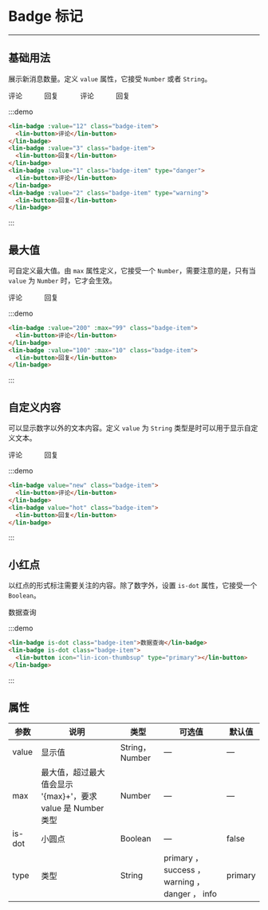 <style lang="scss" scoped>
.badge-item {
  margin-top: 10px;
  margin-right: 40px;
}
</style>

# Badge 标记

---

## 基础用法

展示新消息数量。定义 `value` 属性，它接受 `Number` 或者 `String`。

<div class='demo-block'>
<lin-badge :value="12" class="badge-item">
    <lin-button>评论</lin-button>
    </lin-badge>
    <lin-badge :value="3" class="badge-item">
    <lin-button>回复</lin-button>
    </lin-badge>
    <lin-badge :value="1" class="badge-item" type="danger">
    <lin-button>评论</lin-button>
    </lin-badge>
    <lin-badge :value="2" class="badge-item" type="warning">
    <lin-button>回复</lin-button>
    </lin-badge>
</div>

:::demo

```html
<lin-badge :value="12" class="badge-item">
  <lin-button>评论</lin-button>
</lin-badge>
<lin-badge :value="3" class="badge-item">
  <lin-button>回复</lin-button>
</lin-badge>
<lin-badge :value="1" class="badge-item" type="danger">
  <lin-button>评论</lin-button>
</lin-badge>
<lin-badge :value="2" class="badge-item" type="warning">
  <lin-button>回复</lin-button>
</lin-badge>
```

:::

## 最大值

可自定义最大值。由 `max` 属性定义，它接受一个 `Number`，需要注意的是，只有当 `value` 为 `Number` 时，它才会生效。

<div class='demo-block'>
      <lin-badge :value="200" :max="99" class="badge-item">
        <lin-button>评论</lin-button>
      </lin-badge>
      <lin-badge :value="100" :max="10" class="badge-item">
        <lin-button>回复</lin-button>
      </lin-badge>
</div>

:::demo

```html
<lin-badge :value="200" :max="99" class="badge-item">
  <lin-button>评论</lin-button>
</lin-badge>
<lin-badge :value="100" :max="10" class="badge-item">
  <lin-button>回复</lin-button>
</lin-badge>
```

:::

## 自定义内容

可以显示数字以外的文本内容。定义 `value` 为 `String` 类型是时可以用于显示自定义文本。

<div class='demo-block'>
      <lin-badge value="new" class="badge-item">
        <lin-button>评论</lin-button>
      </lin-badge>
      <lin-badge value="hot" class="badge-item">
        <lin-button>回复</lin-button>
      </lin-badge>
</div>

:::demo

```html
<lin-badge value="new" class="badge-item">
  <lin-button>评论</lin-button>
</lin-badge>
<lin-badge value="hot" class="badge-item">
  <lin-button>回复</lin-button>
</lin-badge>
```

:::

## 小红点

以红点的形式标注需要关注的内容。除了数字外，设置 `is-dot` 属性，它接受一个 `Boolean`。

<div class='demo-block'>
      <lin-badge is-dot class="badge-item">数据查询</lin-badge>
      <lin-badge is-dot class="badge-item">
        <lin-button icon="lin-icon-thumbsup" type="primary"></lin-button>
      </lin-badge>
</div>

:::demo

```html
<lin-badge is-dot class="badge-item">数据查询</lin-badge>
<lin-badge is-dot class="badge-item">
  <lin-button icon="lin-icon-thumbsup" type="primary"></lin-button>
</lin-badge>
```

:::

## 属性

| 参数   | 说明                                                         | 类型           | 可选值                                          | 默认值  |
| ------ | ------------------------------------------------------------ | -------------- | ----------------------------------------------- | ------- |
| value  | 显示值                                                       | String，Number | —                                               | —       |
| max    | 最大值，超过最大值会显示 '{max}+'，要求 value 是 Number 类型 | Number         | —                                               | —       |
| is-dot | 小圆点                                                       | Boolean        | —                                               | false   |
| type   | 类型                                                         | String         | primary ， success ， warning ， danger ， info | primary |
